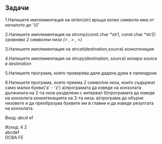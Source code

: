 ## Задачи

 1.Напишете имплементация на strlen(str)
*връща колко символа има от началото до ‘\0’*

 2.Напишете имплементация на strcmp(const char *str1, const char *str2)
*сравнява 2 символни низа (> , = , <)*

 3.Напишете имплементация на strcat(destination,source)
 *конкатенация*

 4.Напишете имплементация на strcpy(destination, source)
 *копира source в destination*

 5.Напишете програма, която проверява дали дадена дума е палиндром

 6.Напишете програма, която приема 2 символни низа, които съдържат само малки букви('a' - 'z')
  а)програмата да изведе на конзолата дължината на 2-та низа разделени с интервал
  б)програмата да изведе на конзолата конкатенацията на 2-та низа.
  в)програма да обърне низовете и да преобразува буквите им в главни и да изведе резултата на конзолата.

  Вход:
  abcd
  ef

  Изход:
  4 2  
  abcdef  
  DCBA FE  
